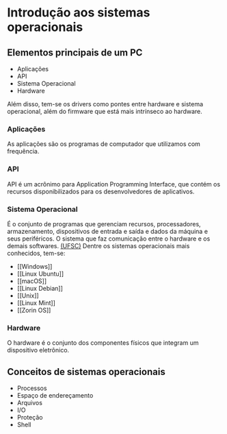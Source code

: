 # Introdução aos sistemas operacionais

## Elementos principais de um PC
- Aplicações
- API
- Sistema Operacional
- Hardware

Além disso, tem-se os drivers como pontes entre hardware e sistema operacional, além do firmware que está mais intrínseco ao hardware.

### Aplicações
As aplicações são os programas de computador que utilizamos com frequência.

### API
API é um acrônimo para Application Programming Interface, que contém os recursos disponibilizados para os desenvolvedores de aplicativos.

### Sistema Operacional
É o conjunto de programas que gerenciam recursos, processadores, armazenamento, dispositivos de entrada e saída e dados da máquina e seus periféricos. O sistema que faz comunicação entre o hardware e os demais softwares. [(UFSC)](https://www.inf.ufsc.br/~j.barreto/cca/sisop/sisoperac.html)
Dentre os sistemas operacionais mais conhecidos, tem-se:
- [[Windows]]
- [[Linux Ubuntu]]
- [[macOS]]
- [[Linux Debian]]
- [[Unix]]
- [[Linux Mint]]
- [[Zorin OS]]


### Hardware
O hardware é o conjunto dos componentes físicos que integram um dispositivo eletrônico.

## Conceitos de sistemas operacionais

- Processos
- Espaço de endereçamento
- Arquivos
- I/O
- Proteção
- Shell

